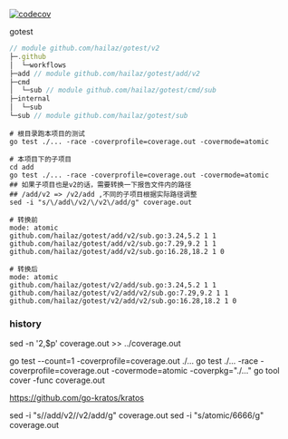 [![codecov](https://codecov.io/gh/hailaz/gotest/branch/main/graph/badge.svg?token=QKM6APSHNC)](https://codecov.io/gh/hailaz/gotest)

gotest

```js
// module github.com/hailaz/gotest/v2
├─.github
│  └─workflows
├─add // module github.com/hailaz/gotest/add/v2
├─cmd
│  └─sub // module github.com/hailaz/gotest/cmd/sub
├─internal
│  └─sub
└─sub // module github.com/hailaz/gotest/sub
```


```shell
# 根目录跑本项目的测试
go test ./... -race -coverprofile=coverage.out -covermode=atomic

# 本项目下的子项目
cd add
go test ./... -race -coverprofile=coverage.out -covermode=atomic
## 如果子项目也是v2的话，需要转换一下报告文件内的路径
## /add/v2 => /v2/add ,不同的子项目根据实际路径调整
sed -i "s/\/add\/v2/\/v2\/add/g" coverage.out

```

```shell
# 转换前
mode: atomic
github.com/hailaz/gotest/add/v2/sub.go:3.24,5.2 1 1
github.com/hailaz/gotest/add/v2/sub.go:7.29,9.2 1 1
github.com/hailaz/gotest/add/v2/sub.go:16.28,18.2 1 0

# 转换后
mode: atomic
github.com/hailaz/gotest/v2/add/sub.go:3.24,5.2 1 1
github.com/hailaz/gotest/v2/add/v2/sub.go:7.29,9.2 1 1
github.com/hailaz/gotest/v2/add/v2/sub.go:16.28,18.2 1 0

```



### history


sed -n '2,$p' coverage.out >> ../coverage.out

go test --count=1 -coverprofile=coverage.out ./...
go test ./... -race -coverprofile=coverage.out -covermode=atomic -coverpkg="./..."
go tool cover -func coverage.out

https://github.com/go-kratos/kratos


sed -i "s/\/add\/v2/\/v2\/add/g" coverage.out
sed -i "s/atomic/6666/g" coverage.out